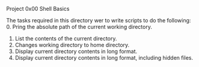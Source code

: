 Project 0x00 Shell Basics

The tasks required in this directory wer to write scripts to do the following:
0. Pring the absolute path of the current working directory.
1. List the contents of the current directory.
2. Changes working directory to home directory.
3. Display current directory contents in long format.
4. Display current directory contents in long format, including hidden files.

